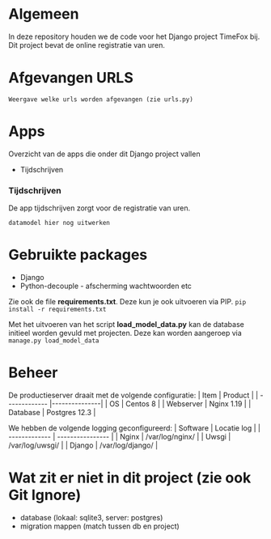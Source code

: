 
# Algemeen

In deze repository houden we de code voor het Django project TimeFox bij. Dit project bevat de online registratie van uren.

# Afgevangen URLS
```
Weergave welke urls worden afgevangen (zie urls.py)
```

# Apps

Overzicht van de apps die onder dit Django project vallen
* Tijdschrijven

### Tijdschrijven
De app tijdschrijven zorgt voor de registratie van uren. 
```
datamodel hier nog uitwerken
```

# Gebruikte packages

* Django 
* Python-decouple - afscherming wachtwoorden etc

Zie ook de file **requirements.txt**. Deze kun je ook uitvoeren via PIP. `pip install -r requirements.txt`

Met het uitvoeren van het script **load_model_data.py** kan de database initieel worden gevuld met projecten.
Deze kan worden aangeroep via `manage.py load_model_data` 

# Beheer
De productieserver draait met de volgende configuratie:
| Item          | Product       |
| ------------- |---------------|
| OS            | Centos 8      |
| Webserver     | Nginx 1.19    |
| Database      | Postgres 12.3 |

We hebben de volgende logging geconfigureerd:
| Software      | Locatie log      |
| ------------- | ---------------- |
| Nginx         | /var/log/nginx/  |
| Uwsgi         | /var/log/uwsgi/  |
| Django        | /var/log/django/ |

# Wat zit er niet in dit project (zie ook Git Ignore)

* database (lokaal: sqlite3, server: postgres)
* migration mappen (match tussen db en project)



